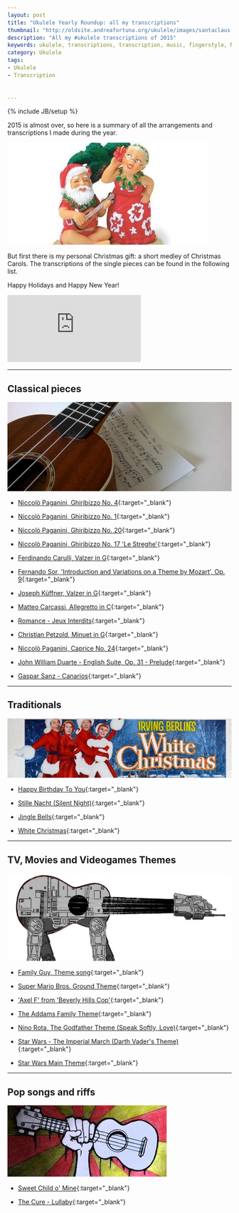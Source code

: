 ```yaml
---
layout: post
title: "Ukulele Yearly Roundup: all my transcriptions"
thumbnail: "http://oldsite.andreafortuna.org/ukulele/images/santaclaus.jpg"
description: "All my #ukulele transcriptions of 2015"
keywords: ukulele, transcriptions, transcription, music, fingerstyle, Niccolò Paganini, Fernando Sor, John WIlliams, Gaspar Sanz, Matteo Carcassi, Ferdinando Carulli, John Duarte, Joseph Küffner, The Cure, Nino Rota, Christian Petzold 
category: Ukulele
tags: 
- Ukulele
- Transcription


---
```

{% include JB/setup %}

2015 is almost over, so here is a summary of all the arrangements and transcriptions I made during the year.

![Merry Christmas](/ukulele/images/santaclaus.jpg)
<!-- more -->

But first there is my personal Christmas gift: a short medley of Christmas Carols. 
The transcriptions of the single pieces can be found in the following list.

Happy Holidays and Happy New Year!

<div class="video-container">
<iframe src="https://www.youtube.com/embed/UygoA7rz4YE" frameborder="0" allowfullscreen></iframe>
</div>

<hr>

Classical pieces
--

![Transcriptions](/ukulele/images/transcriptions.jpg)

- [Niccolò Paganini, Ghiribizzo No. 4](http://oldsite.andreafortuna.org/ukulele/2015/05/25/paganini-ghiribizzo-no-4/){:target="_blank"}

- [Niccolò Paganini, Ghiribizzo No. 1](http://oldsite.andreafortuna.org/ukulele/2015/05/28/paganini-ghiribizzo-no-1/){:target="_blank"}

- [Niccolò Paganini, Ghiribizzo No. 20](http://oldsite.andreafortuna.org/ukulele/2015/06/13/paganini-ghiribizzo-no-20/){:target="_blank"}

- [Niccolò Paganini, Ghiribizzo No. 17 'Le Streghe'](http://oldsite.andreafortuna.org/ukulele/2015/06/30/paganini-ghiribizzo-no-17-le-streghe/){:target="_blank"}

- [Ferdinando Carulli, Valzer in G](http://oldsite.andreafortuna.org/ukulele/2015/07/25/ferdinando_carulli_valzer_g/){:target="_blank"}

- [Fernando Sor, 'Introduction and Variations on a Theme by Mozart', Op. 9](http://oldsite.andreafortuna.org/ukulele/2015/08/01/fernando-sor-op9/){:target="_blank"}

- [Joseph Küffner, Valzer in G](http://oldsite.andreafortuna.org/ukulele/2015/08/06/joseph_kuffner_valzer_g/){:target="_blank"}

- [Matteo Carcassi, Allegretto in C](http://oldsite.andreafortuna.org/ukulele/2015/08/26/matteo_carcassi_andantino_in_c/){:target="_blank"}

- [Romance - Jeux Interdits](http://oldsite.andreafortuna.org/ukulele/2015/09/01/romance-jeux-interdits/){:target="_blank"}

- [Christian Petzold, Minuet in G](http://oldsite.andreafortuna.org/ukulele/2015/09/28/christian_petzold_minuet_in_g/){:target="_blank"}

- [Niccolò Paganini, Caprice No. 24](http://oldsite.andreafortuna.org/ukulele/2015/10/21/short-tunes-on-ukulele-caprice-no-24){:target="_blank"}

- [John William Duarte - English Suite, Op. 31 - Prelude](http://oldsite.andreafortuna.org/ukulele/2015/10/26/john-duarte-english-suite/){:target="_blank"}

- [Gaspar Sanz - Canarios](http://oldsite.andreafortuna.org/ukulele/2015/12/02/gaspar-sanz-canarios/){:target="_blank"}

<hr> 

Traditionals
--

![White Christmas](/ukulele/images/whitechristmascover.jpg)

- [Happy Birthday To You](http://oldsite.andreafortuna.org/ukulele/2015/09/14/happy-birthday/){:target="_blank"}

- [Stille Nacht (Silent Night)](http://oldsite.andreafortuna.org/ukulele/2015/12/15/christmas-ukulele-silent-night-stille-nacht/){:target="_blank"}

- [Jingle Bells](http://oldsite.andreafortuna.org/ukulele/2015/12/24/christmas-ukulele-jingle-bells/){:target="_blank"}

- [White Christmas](http://oldsite.andreafortuna.org/ukulele/2015/12/26/christmas-ukulele-white-christmas/){:target="_blank"}

<hr>

TV, Movies and Videogames Themes
--

![UkeAtAt](/ukulele/images/imperialmarch.jpg)


- [Family Guy, Theme song](http://oldsite.andreafortuna.org/ukulele/2015/05/21/familyguy-theme-song-ukulele-cover/){:target="_blank"}

- [Super Mario Bros. Ground Theme](http://oldsite.andreafortuna.org/ukulele/2015/05/13/supermariobros-ukulele-cover/){:target="_blank"}

- ['Axel F' from 'Beverly Hills Cop'](http://oldsite.andreafortuna.org/ukulele/2015/10/05/short-tunes-on-ukulele-axel-f/){:target="_blank"}

- [The Addams Family Theme](http://oldsite.andreafortuna.org/ukulele/2015/10/31/the-addams-family-theme/){:target="_blank"}

- [Nino Rota, The Godfather Theme (Speak Softly, Love)](http://oldsite.andreafortuna.org/ukulele/2015/11/17/the-godfather-love-theme-ukulele/){:target="_blank"}

- [Star Wars - The Imperial March (Darth Vader's Theme)](http://oldsite.andreafortuna.org/ukulele/2015/12/12/imperial-march-on-ukulele/){:target="_blank"}

- [Star Wars Main Theme](http://oldsite.andreafortuna.org/ukulele/2015/12/16/star-wars-main-theme-on-ukulele/){:target="_blank"}

<hr>

Pop songs and riffs
--

![Riffs](/ukulele/images/riffs.jpg)

- [Sweet Child o' Mine](http://oldsite.andreafortuna.org/ukulele/2015/06/11/riffs-on-ukulele-sweet-child-o-mine/){:target="_blank"}

- [The Cure - Lullaby](http://oldsite.andreafortuna.org/ukulele/2015/11/09/short-covers-on-ukulele-the-cure-lullaby/){:target="_blank"}

